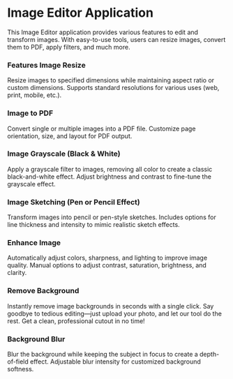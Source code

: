 # Image Editor Application
This Image Editor application provides various features to edit and transform images. With easy-to-use tools, users can resize images, convert them to PDF, apply filters, and much more.

<h3>Features Image Resize</h3>
Resize images to specified dimensions while maintaining aspect ratio or custom dimensions.
Supports standard resolutions for various uses (web, print, mobile, etc.).

<h3>Image to PDF</h3>
Convert single or multiple images into a PDF file.
Customize page orientation, size, and layout for PDF output.

<h3>Image Grayscale (Black & White)</h3>
Apply a grayscale filter to images, removing all color to create a classic black-and-white effect.
Adjust brightness and contrast to fine-tune the grayscale effect.

<h3>Image Sketching (Pen or Pencil Effect)</h3>
Transform images into pencil or pen-style sketches.
Includes options for line thickness and intensity to mimic realistic sketch effects.

<h3>Enhance Image</h3>
Automatically adjust colors, sharpness, and lighting to improve image quality.
Manual options to adjust contrast, saturation, brightness, and clarity.

<h3>Remove Background</h3>
Instantly remove image backgrounds in seconds with a single click. Say goodbye to tedious editing—just upload your photo, 
and let our tool do the rest. Get a clean, professional cutout in no time!

<h3>Background Blur</h3>

Blur the background while keeping the subject in focus to create a depth-of-field effect.
Adjustable blur intensity for customized background softness.
